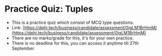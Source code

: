 # Practice Quiz: Tuples

* This is a practice quiz which consist of MCQ type questions.
* Link: [https://dphi.tech/business/candidate/assessment/0igLM1BrHmM](https://dphi.tech/business/candidate/assessment/0igLM1BrHmM)
* There are no marks/grade for this, it's for your own practice.
* There is no deadline for this, you can access it anytime till 27th September.

